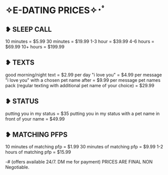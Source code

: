 # ✧E-DATING PRICES✧･ﾟ

## ❥  SLEEP CALL
10 minutes = $5.99
30 minutes = $19.99
1-3 hour = $39.99
4-6 hours = $69.99
10+ hours = $199.99

## ❥  TEXTS
good morning/night text = $2.99
per day "i love you" = $4.99
per message "i love you" with a chosen pet name after = $9.99
per message pet names pack (regular texting with additional pet name of your choice) = $29.99

## ❥  STATUS
putting you in my status = $35
putting you in my status with a pet name in front of your name = $49.99

## ❥  MATCHING PFPS
10 minutes of matching pfp = $1.99
30 minutes of matching pfp = $9.99
1-2 hours of matching pfp = $15.99

-# (offers available 24/7. DM me for payment) PRICES ARE FINAL NON Negotiable.
